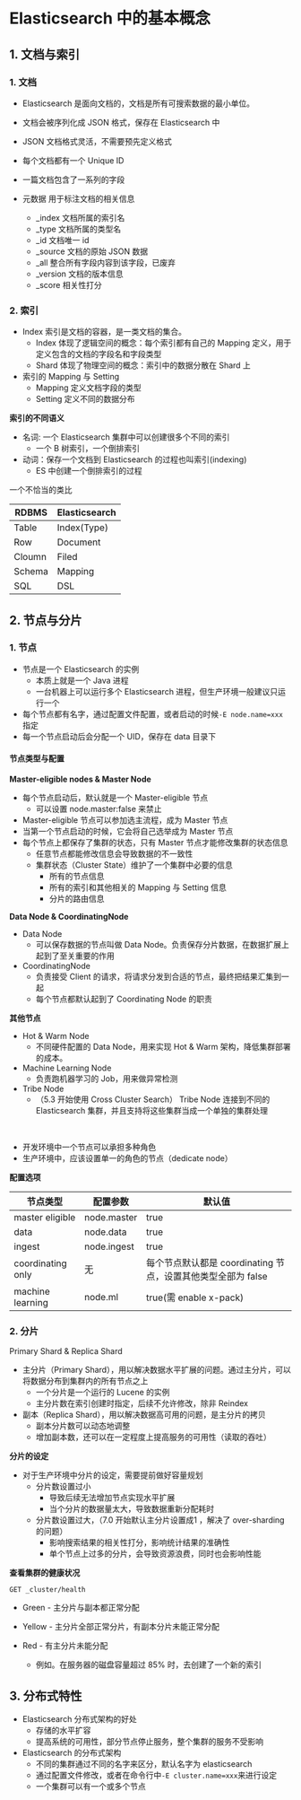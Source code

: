 # Elasticsearch 中的基本概念

## 1. 文档与索引

### 1. 文档

* Elasticsearch 是面向文档的，文档是所有可搜索数据的最小单位。

* 文档会被序列化成 JSON 格式，保存在 Elasticsearch 中

* JSON 文档格式灵活，不需要预先定义格式

* 每个文档都有一个 Unique ID

* 一篇文档包含了一系列的字段

* 元数据 用于标注文档的相关信息

  * _index 文档所属的索引名
  * _type 文档所属的类型名
  * _id 文档唯一 id
  * _source 文档的原始 JSON 数据
  * _all 整合所有字段内容到该字段，已废弃
  * _version 文档的版本信息
  * _score 相关性打分

### 2. 索引

* Index 索引是文档的容器，是一类文档的集合。
  * Index 体现了逻辑空间的概念：每个索引都有自己的 Mapping 定义，用于定义包含的文档的字段名和字段类型
  * Shard 体现了物理空间的概念：索引中的数据分散在 Shard 上
* 索引的 Mapping 与 Setting
  * Mapping 定义文档字段的类型
  * Setting 定义不同的数据分布

**索引的不同语义**

* 名词: 一个 Elasticsearch 集群中可以创建很多个不同的索引
  * 一个 B 树索引，一个倒排索引
* 动词：保存一个文档到 Elasticsearch 的过程也叫索引(indexing)
  * ES 中创建一个倒排索引的过程



一个不恰当的类比

| RDBMS  | Elasticsearch |
| ------ | ------------- |
| Table  | Index(Type)   |
| Row    | Document      |
| Cloumn | Filed         |
| Schema | Mapping       |
| SQL    | DSL           |



## 2. 节点与分片

### 1. 节点

* 节点是一个 Elasticsearch 的实例
  * 本质上就是一个 Java 进程
  * 一台机器上可以运行多个 Elasticsearch 进程，但生产环境一般建议只运行一个
* 每个节点都有名字，通过配置文件配置，或者启动的时候`-E node.name=xxx` 指定
* 每一个节点启动后会分配一个 UID，保存在 data 目录下 



#### 节点类型与配置

**Master-eligible nodes & Master Node**

* 每个节点启动后，默认就是一个 Master-eligible 节点
  * 可以设置 node.master:false 来禁止
* Master-eligible 节点可以参加选主流程，成为 Master 节点
* 当第一个节点启动的时候，它会将自己选举成为 Master 节点
* 每个节点上都保存了集群的状态，只有 Master 节点才能修改集群的状态信息
  * 任意节点都能修改信息会导致数据的不一致性
  * 集群状态（Cluster State）维护了一个集群中必要的信息
    * 所有的节点信息
    * 所有的索引和其他相关的 Mapping 与 Setting 信息
    * 分片的路由信息

**Data Node & CoordinatingNode**

* Data Node
  * 可以保存数据的节点叫做 Data Node。负责保存分片数据，在数据扩展上起到了至关重要的作用
* CoordinatingNode
  * 负责接受 Client 的请求，将请求分发到合适的节点，最终把结果汇集到一起
  * 每个节点都默认起到了 Coordinating Node 的职责

**其他节点**

* Hot & Warm Node
  * 不同硬件配置的 Data Node，用来实现 Hot & Warm 架构，降低集群部署的成本。
* Machine Learning Node
  * 负责跑机器学习的 Job，用来做异常检测
* Tribe Node
  * （5.3 开始使用 Cross Cluster Search） Tribe Node 连接到不同的 Elasticsearch 集群，并且支持将这些集群当成一个单独的集群处理

​	

* 开发环境中一个节点可以承担多种角色
* 生产环境中，应该设置单一的角色的节点（dedicate node）

**配置选项**

| 节点类型          | 配置参数    | 默认值                                                       |
| ----------------- | ----------- | ------------------------------------------------------------ |
| master eligible   | node.master | true                                                         |
| data              | node.data   | true                                                         |
| ingest            | node.ingest | true                                                         |
| coordinating only | 无          | 每个节点默认都是 coordinating 节点，设置其他类型全部为 false |
| machine learning  | node.ml     | true(需 enable x-pack)                                       |

### 2. 分片

Primary Shard & Replica Shard

* 主分片（Primary Shard），用以解决数据水平扩展的问题。通过主分片，可以将数据分布到集群内的所有节点之上
  * 一个分片是一个运行的 Lucene 的实例
  * 主分片数在索引创建时指定，后续不允许修改，除非 Reindex
* 副本（Replica Shard），用以解决数据高可用的问题，是主分片的拷贝
  * 副本分片数可以动态地调整
  * 增加副本数，还可以在一定程度上提高服务的可用性（读取的吞吐）

**分片的设定**

* 对于生产环境中分片的设定，需要提前做好容量规划
  * 分片数设置过小
    * 导致后续无法增加节点实现水平扩展
    * 当个分片的数据量太大，导致数据重新分配耗时
  * 分片数设置过大，（7.0 开始默认主分片设置成1 ，解决了 over-sharding 的问题）
    * 影响搜索结果的相关性打分，影响统计结果的准确性
    * 单个节点上过多的分片，会导致资源浪费，同时也会影响性能



**查看集群的健康状况**

```shell
GET _cluster/health
```

* Green - 主分片与副本都正常分配

* Yellow - 主分片全部正常分片，有副本分片未能正常分配

* Red - 有主分片未能分配
  * 例如。在服务器的磁盘容量超过 85% 时，去创建了一个新的索引

## 3. 分布式特性

* Elasticsearch 分布式架构的好处
  * 存储的水平扩容
  * 提高系统的可用性，部分节点停止服务，整个集群的服务不受影响
* Elasticsearch 的分布式架构
  * 不同的集群通过不同的名字来区分，默认名字为 elasticsearch
  * 通过配置文件修改，或者在命令行中`-E cluster.name=xxx`来进行设定
  * 一个集群可以有一个或多个节点